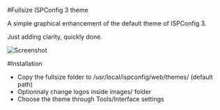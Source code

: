#Fullsize ISPConfig 3 theme

A simple graphical enhancement of the default theme of ISPConfig 3.

Just adding clarity, quickly done.


![Screenshot](https://l3dlp.com/github/fullsize-ispconfig-theme/screenshot.jpg)


#Installation

* Copy the fullsize folder to /usr/local/ispconfig/web/themes/ (default path)
* Optionnaly change logos inside images/ folder
* Choose the theme through Tools/Interface settings
